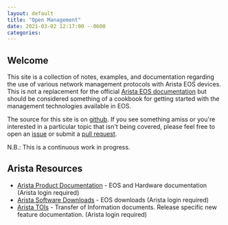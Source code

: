 ```yaml
---
layout: default
title: "Open Management"
date: 2021-03-02 12:17:00 --0600
categories:
---
```


## Welcome

This site is a collection of notes, examples, and documentation regarding the use of various network management protocols
with Arista EOS devices.  This is not a replacement for the official [Arista EOS
documentation](https://www.arista.com/en/support/prodocut-documentation/) but should be considered something of a
cookbook for getting started with the management technologies available in EOS.

The source for this site is on [github](http://github.com/aristanetworks/openmgmt/). If you see something amiss or
you're interested in a particular topic that isn't being covered, please feel free to open an
[issue](https://github.com/aristanetworks/openmgmt/issues) or submit a [pull
request](https://github.com/aristanetworks/openmgmt/pulls).

N.B.: This is a continuous work in progress.

## Arista Resources

- [Arista Product Documentation](https://www.arista.com/en/support/product-documentation) - EOS and Hardware
  documentation (Arista login required)
- [Arista Software Downloads](https://www.arista.com/en/support/software-download) - EOS downloads (Arista login required)
- [Arista TOIs](https://eos.arista.com/toi/) - Transfer of Information documents.  Release specific new feature
  documentation. (Arista login required)
